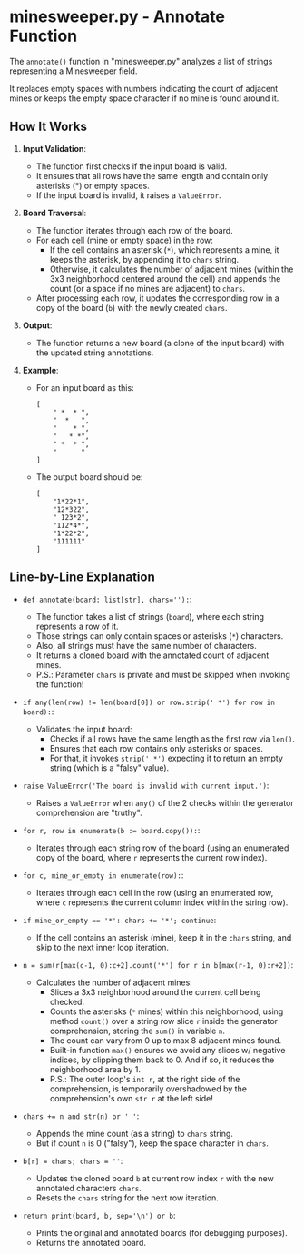 # minesweeper.py - Annotate Function

The `annotate()` function in "minesweeper.py" analyzes a list of strings
representing a Minesweeper field.

It replaces empty spaces with numbers indicating the count of adjacent mines or
keeps the empty space character if no mine is found around it.

## How It Works

1. **Input Validation**:
   - The function first checks if the input board is valid.
   - It ensures that all rows have the same length and contain only asterisks
(*) or empty spaces.
   - If the input board is invalid, it raises a `ValueError`.

2. **Board Traversal**:
   - The function iterates through each row of the board.
   - For each cell (mine or empty space) in the row:
     - If the cell contains an asterisk (`*`), which represents a mine, it keeps
the asterisk, by appending it to `chars` string.
     - Otherwise, it calculates the number of adjacent mines (within the 3x3
neighborhood centered around the cell) and appends the count (or a space if no
mines are adjacent) to `chars`.
   - After processing each row, it updates the corresponding row in a copy of
the board (`b`) with the newly created `chars`.

3. **Output**:
   - The function returns a new board (a clone of the input board) with the
updated string annotations.

4. **Example**:
   - For an input board as this:
      ```
      [
          " *  * ",
          "  *   ",
          "    * ",
          "   * *",
          " *  * ",
          "      "
      ]
      ```
   - The output board should be:
      ```
      [
          "1*22*1",
          "12*322",
          " 123*2",
          "112*4*",
          "1*22*2",
          "111111"
      ]
      ```

## Line-by-Line Explanation

- `def annotate(board: list[str], chars=''):`:
  - The function takes a list of strings (`board`), where each string represents
a row of it.
  - Those strings can only contain spaces or asterisks (`*`) characters.
  - Also, all strings must have the same number of characters.
  - It returns a cloned board with the annotated count of adjacent mines.
  - P.S.: Parameter `chars` is private and must be skipped when invoking the
function!

- `if any(len(row) != len(board[0]) or row.strip(' *') for row in board):`:
  - Validates the input board:
    - Checks if all rows have the same length as the first row via `len()`.
    - Ensures that each row contains only asterisks or spaces.
    - For that, it invokes `strip(' *')` expecting it to return an empty string
(which is a "falsy" value).


- `raise ValueError('The board is invalid with current input.')`:
  - Raises a `ValueError` when `any()` of the 2 checks within the generator
comprehension are "truthy". 

- `for r, row in enumerate(b := board.copy()):`:
  - Iterates through each string row of the board (using an enumerated copy of
the board, where `r` represents the current row index).

- `for c, mine_or_empty in enumerate(row):`:
  - Iterates through each cell in the row (using an enumerated row, where `c`
represents the current column index within the string row).

- `if mine_or_empty == '*': chars += '*'; continue`:
  - If the cell contains an asterisk (mine), keep it in the `chars` string, and
skip to the next inner loop iteration.

- `n = sum(r[max(c-1, 0):c+2].count('*') for r in b[max(r-1, 0):r+2])`:
  - Calculates the number of adjacent mines:
    - Slices a 3x3 neighborhood around the current cell being checked.
    - Counts the asterisks (`*` mines) within this neighborhood, using method
`count()` over a string row slice `r` inside the generator comprehension,
storing the `sum()` in variable `n`.
    - The count can vary from 0 up to max 8 adjacent mines found.
    - Built-in function `max()` ensures we avoid any slices w/ negative indices,
by clipping them back to 0. And if so, it reduces the neighborhood area by 1.
    - P.S.: The outer loop's `int r`, at the right side of the comprehension, is
temporarily overshadowed by the comprehension's own `str r` at the left side!

- `chars += n and str(n) or ' '`:
  - Appends the mine count (as a string) to `chars` string.
  - But if count `n` is 0 ("falsy"), keep the space character in `chars`.

- `b[r] = chars; chars = ''`:
  - Updates the cloned board `b` at current row index `r` with the new annotated
characters `chars`.
  - Resets the `chars` string for the next row iteration.

- `return print(board, b, sep='\n') or b`:
  - Prints the original and annotated boards (for debugging purposes).
  - Returns the annotated board.
